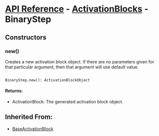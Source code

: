 # [API Reference](../../API.md) - [ActivationBlocks](../ActivationBlocks.md) - BinaryStep

## Constructors

### new()

Creates a new activation block object. If there are no parameters given for that particular argument, then that argument will use default value.

```

BinaryStep.new(): ActivationBlockObject

```

#### Returns:

* ActivationBlock: The generated activation block object.

## Inherited From:

* [BaseActivationBlock](BaseActivationBlock.md)
